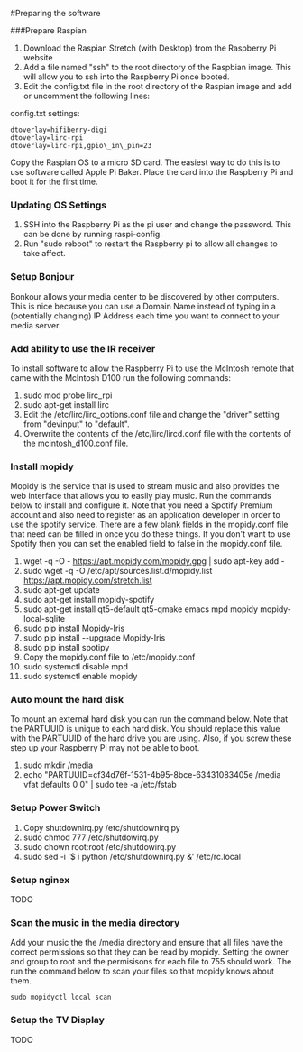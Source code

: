 
#Preparing the software

###Prepare Raspian
1. Download the Raspian Stretch (with Desktop) from the Raspberry Pi website
2. Add a file named "ssh" to the root directory of the Raspbian image. This will allow you to ssh into the Raspberry Pi once booted.
3. Edit the config.txt file in the root directory of the Raspian image and add or uncomment the following lines:

config.txt settings:

	dtoverlay=hifiberry-digi
	dtoverlay=lirc-rpi
    dtoverlay=lirc-rpi,gpio\_in\_pin=23

Copy the Raspian OS to a micro SD card. The easiest way to do this is to use software called Apple Pi Baker. Place the card into the Raspberry Pi and boot it for the first time.

### Updating OS Settings

1. SSH into the Raspberry Pi as the pi user and change the password. This can be done by running raspi-config.
2. Run "sudo reboot" to restart the Raspberry pi to allow all changes to take affect.

### Setup Bonjour

Bonkour allows your media center to be discovered by other computers. This is nice because you can use a Domain Name instead of typing in a (potentially changing) IP Address each time you want to connect to your media server.


### Add ability to use the IR receiver

To install software to allow the Raspberry Pi to use the McIntosh remote that came with the McIntosh D100 run the following commands:

1. sudo mod probe lirc_rpi
2. sudo apt-get install lirc
3. Edit the /etc/lirc/lirc_options.conf file and change the "driver" setting from "devinput" to "default".
4. Overwrite the contents of the /etc/lirc/lircd.conf file with the contents of the mcintosh_d100.conf file.

### Install mopidy

Mopidy is the service that is used to stream music and also provides the web interface that allows you to easily play music. Run the commands below to install and configure it. Note that you need a Spotify Premium account and also need to register as an application developer in order to use the spotify service. There are a few blank fields in the mopidy.conf file that need can be filled in once you do these things. If you don't want to use Spotify then you can set the enabled field to false in the mopidy.conf file.

1. wget -q -O - https://apt.mopidy.com/mopidy.gpg | sudo apt-key add -
2. sudo wget -q -O /etc/apt/sources.list.d/mopidy.list https://apt.mopidy.com/stretch.list
3. sudo apt-get update
4. sudo apt-get install mopidy-spotify
5. sudo apt-get install qt5-default qt5-qmake emacs mpd mopidy mopidy-local-sqlite
6. sudo pip install Mopidy-Iris
7. sudo pip install --upgrade Mopidy-Iris
8. sudo pip install spotipy
9. Copy the mopidy.conf file to /etc/mopidy.conf
10. sudo systemctl disable mpd
11. sudo systemctl enable mopidy

### Auto mount the hard disk

To mount an external hard disk you can run the command below. Note that the PARTUUID is unique to each hard disk. You should replace this value with the PARTUUID of the hard drive you are using. Also, if you screw these step up your Raspberry Pi may not be able to boot.

1. sudo mkdir /media
2. echo "PARTUUID=cf34d76f-1531-4b95-8bce-63431083405e /media vfat defaults 0 0" | sudo tee -a /etc/fstab


### Setup Power Switch
1. Copy shutdownirq.py /etc/shutdownirq.py
2. sudo chmod 777 /etc/shutdowirq.py
3. sudo chown root:root /etc/shutdowirq.py
2. sudo sed -i '$ i python /etc/shutdownirq.py &' /etc/rc.local

### Setup nginex

TODO

### Scan the music in the media directory

Add your music the the /media directory and ensure that all files have the correct permissions so that they can be read by mopidy. Setting the owner and group to root and the permisisons for each file to 755 should work. The run the command below to scan your files so that mopidy knows about them.

    sudo mopidyctl local scan

### Setup the TV Display

TODO